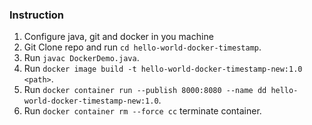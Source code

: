 ### Instruction

1. Configure java, git and docker in you machine
2. Git Clone repo and run `cd hello-world-docker-timestamp`.
3. Run `javac DockerDemo.java`.
4. Run `docker image build -t hello-world-docker-timestamp-new:1.0 <path>`.
5. Run `docker container run --publish 8000:8080 --name dd hello-world-docker-timestamp-new:1.0`.
6. Run `docker container rm --force cc` terminate container.
